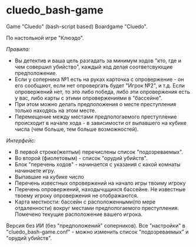 # cluedo_bash-game
Game "Cluedo" (bash-script based)
Boardgame "Cluedo". 

По настольной игре "Клюэдо". 

*Правила:*
 - Вы детектив и ваша цель разгадать за минимум ходов "кто, где и чем совершил убийство", каждый ход делая соответсвующие предположение.
 - Если у соперника №1 есть на руках карточка с опровержение - он его сообщают, если нет опровергать будет "Игрок №2", и т.д. Если опровержений нет, то это либо победа, либо эти опровержения есть у вас, либо карты с этими опровержениями в "бассейне".
 - При этом можно делать предположения о месте преступления только находясь на этом месте.
 - Перемещение между местами предпологаемого преступление происходит в начале хода - в зависимости от выпавшего на кубике числа (чем больше, тем больше возможностей).

*Интерфейс:*
 - В первой строке(желтым) перечислены список "подозреваемых".
 - Во второй (фиолетовым) - список "орудий убийств".
 - Блок "перечень ходов" - начинается с указания с какой комнаты начинаете игру.
 - Выпавшие на кубике число
 - Перечень известных опровержений на начало игры твоиму игроку
 - Перечень опровержений, находычцщихся бассейне. Не известные твоему игроку опровержения не отображаются.
 - Карта местности: бассейн с расположенными(по мере отдаленности) вокруг местами предпологаемого преступления. Помечено текущие расположение вашего игрока.
 
Версия без ИИ (без "предположений" соперников).
Все "настройки" в "cluedo_bash-game.conf" - можно изменить список "подозреваемых" и "орудий убийств".

